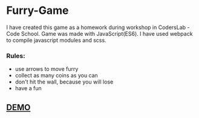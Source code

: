 # Furry-Game
I have created this game as a homework during workshop in CodersLab - Code School. Game was made with JavaScript(ES6). I have used webpack to compile javascript modules and scss.

### Rules:
* use arrows to move furry
* collect as many coins as you can
* don't hit the wall, because you will lose
* have a fun

## [DEMO](https://rafalbabinski.github.io/Furry-Game)